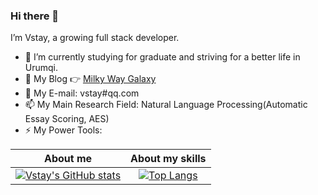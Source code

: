 ### Hi there 👋

<!--
**Vstay97/Vstay97** is a ✨ _special_ ✨ repository because its `README.md` (this file) appears on your GitHub profile.

Here are some ideas to get you started:

- 🔭 I’m currently working on ...
- 🌱 I’m currently learning ...
- 👯 I’m looking to collaborate on ...
- 🤔 I’m looking for help with ...
- 💬 Ask me about ...
- 📫 How to reach me: ...
- 😄 Pronouns: ...
- ⚡ Fun fact: ...
-->

I’m Vstay, a growing full stack developer.

- 🌱 I’m currently studying for graduate and striving for a better life in Urumqi.
- 👯 My Blog 👉 <a href = "https://www.vstay.cn/"> Milky Way Galaxy </a>
- 💬 My E-mail: vstay#qq.com
- 📫 My Main Research Field: Natural Language Processing(Automatic Essay Scoring, AES)
- ⚡ My Power Tools:



About me             |  About my skills
:-------------------------:|:-------------------------:
[![Vstay's GitHub stats](https://github-readme-stats.vercel.app/api?username=Vstay97&count_private=true&show_icons=true&theme=buefy)](https://github.com/anuraghazra/github-readme-stats)  |  [![Top Langs](https://github-readme-stats.vercel.app/api/top-langs/?username=Vstay97&layout=compact&hide=html&hide=javascript)](https://github.com/anuraghazra/github-readme-stats)

